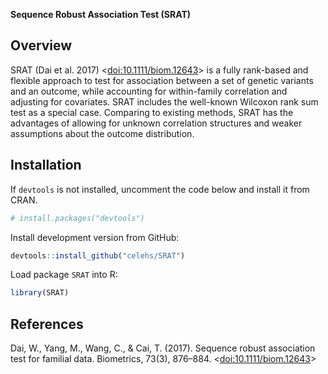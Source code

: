 __Sequence Robust Association Test (SRAT)__

## Overview

SRAT (Dai et al. 2017) <[doi:10.1111/biom.12643](https://doi.org/10.1111/biom.12643)> is a fully rank-based and flexible approach to test for association between a set of genetic variants and an outcome, while accounting for within-family correlation and adjusting for covariates. SRAT includes the well-known Wilcoxon rank sum test as a special case. Comparing to existing methods, SRAT has the advantages of allowing for unknown correlation structures and weaker assumptions about the outcome distribution. 

## Installation

If `devtools` is not installed, uncomment the code below and install it from CRAN.

``` r
# install.packages("devtools")
```

Install development version from GitHub:

``` r
devtools::install_github("celehs/SRAT")
```

Load package `SRAT` into R:

``` r
library(SRAT)
```

## References

Dai, W., Yang, M., Wang, C., & Cai, T. (2017). Sequence robust association test for familial data. Biometrics, 73(3), 876–884. <[doi:10.1111/biom.12643](https://doi.org/10.1111/biom.12643)>

